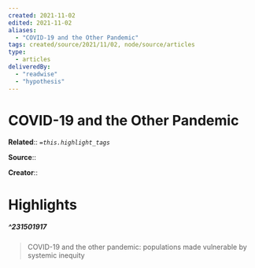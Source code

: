 ```yaml
---
created: 2021-11-02
edited: 2021-11-02
aliases:
  - "COVID-19 and the Other Pandemic"
tags: created/source/2021/11/02, node/source/articles
type:
  - articles
deliveredBy:
  - "readwise"
  - "hypothesis"
---
```

# COVID-19 and the Other Pandemic

**Related**:: 
*`=this.highlight_tags`*

**Source**:: 

**Creator**::

# Highlights
##### ^231501917
  
> COVID-19 and the other pandemic: populations made vulnerable by systemic inequity 

